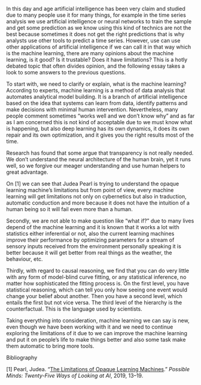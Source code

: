            

           

In this day and age artificial intelligence has been very claim and studied due to many people use it for many things, for example in the time series analysis we use artificial intelligence or neural networks to train the sample and get some prediction as we know using this kind of technics are not the best because sometimes it does not get the right predictions that is why analysts use other tools to predict a time series. However, use can use other applications of artificial intelligence if we can call it in that way which is the machine learning, there are many opinions about the machine learning, is it good? Is it trustable? Does it have limitations? This is a hotly debated topic that often divides opinion, and the following essay takes a look to some answers to the previous questions.

To start with, we need to clarify or explain, what is the machine learning? According to experts, machine learning is a method of data analysis that automates analytical model building. It is a branch of artificial intelligence based on the idea that systems can learn from data, identify patterns and make decisions with minimal human intervention. Nevertheless, many people comment sometimes “works well and we don’t know why” and as far as I am concerned this is not kind of acceptable due to we must know what is happening, but also deep learning has its own dynamics, it does its own repair and its own optimization, and it gives you the right results most of the time.

Research has found that some argue that transparency is not really needed. We don’t understand the neural architecture of the human brain, yet it runs well, so we forgive our meager understanding and use human helpers to great advantage.

On [1] we can see that Judea Pearl is trying to understand the opaque learning machine’s limitations but from point of view, every machine learning will get limitations not only on cybernetics but also in traduction, automatic conduction and more because it does not have the intuition of a human being so it will fail even more than a human.

Secondly, we are not able to make question like “what if?” due to many lives depend of the machine learning and it is known that it works a lot with statistics either inferential or not, also the current learning machines improve their performance by optimizing parameters for a stream of sensory inputs received from the environment personally speaking it is better because it will get better from real things as the weather, the behaviour, etc.

Thirdly, with regard to causal reasoning, we find that you can do very little with any form of model-blind curve fitting, or any statistical inference, no matter how sophisticated the fitting process is. On the first level, you have statistical reasoning, which can tell you only how seeing one event would change your belief about another. Then you have a second level, which entails the first but not vice versa. The third level of the hierarchy is the counterfactual. This is the language used by scientists.

Taking everything into consideration, machine learning we can say is new, even though we have been working with it and we need to continue exploring the limitations of it due to we can improve the machine learning and put it on people’s life to make things better and also some task make them automatic to bring more tools.

Bibliography

[1] Pearl, Judea. “[The Limitations of Opaque Learning Machines](https://ftp.cs.ucla.edu/pub/stat_ser/r489.pdf).” _Possible Minds: Twenty-Five Ways of Looking at AI_, 2019, 13–19.